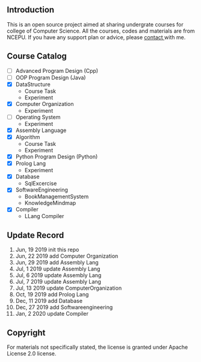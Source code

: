 ## Introduction
This is an open source project aimed at sharing undergrate courses for college of Computer Science. All the courses, codes and materials are from NCEPU. If you have any support plan or advice, please <a href="Mailto:luckychizuo@gmail.com">contact </a>with me.

## Course Catalog
- [ ] Advanced Program Design (Cpp)
- [ ] OOP Program Design (Java)
- [x] DataStructure
    - Course Task
    - Experiment
- [x] Computer Organization
    - Experiment
- [ ] Operating System
    - Experiment
- [x] Assembly Language
- [x] Algorithm
    - Course Task
    - Experiment
- [x] Python Program Design (Python)
- [x] Prolog Lang
    - Experiment
- [x] Database
    - SqlExcercise
- [x] SoftwareEngineering
    - BookManagementSystem
    - KnowledgeMindmap
- [x] Compiler
    - LLang Compiler

## Update Record
1. Jun, 19 2019 init this repo
2. Jun, 22 2019 add Computer Organization
3. Jun, 29 2019 add Assembly Lang
4. Jul, 1 2019 update Assembly Lang 
5. Jul, 6 2019 update Assembly Lang
6. Jul, 7 2019 update Assembly Lang
7. Jul, 13 2019 update ComputerOrganization
8. Oct, 19 2019 add Prolog Lang
9. Dec, 11 2019 add Database
10. Dec, 27 2019 add Softwareengineering
11. Jan, 2 2020 update Compiler

## Copyright
For materials not specifically stated, the license is granted under Apache License 2.0 license.
